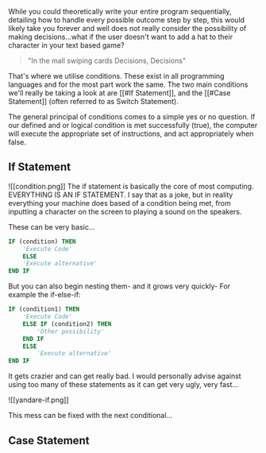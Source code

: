 While you could theoretically write your entire program sequentially, detailing how to handle every possible outcome step by step, this would likely take you forever and well does not really consider the possibility of making decisions...what if the user doesn't want to add a hat to their character in your text based game?

> "In the mall swiping cards Decisions, Decisions"

That's where we utilise conditions. These exist in all programming languages and for the most part work the same. The two main conditions we'll really be taking a look at are [[#If Statement]], and the [[#Case Statement]] (often referred to as Switch Statement).

The general principal of conditions comes to a simple yes or no question. If our defined and or logical condition is met successfully (true), the computer will execute the appropriate set of instructions, and act appropriately when false. 

## If Statement

![[condition.png]]
The if statement is basically the core of most computing. EVERYTHING IS AN IF STATEMENT. I say that as a joke, but in reality everything your machine does based of a condition being met, from inputting a character on the screen to playing a sound on the speakers.

These can be very basic...

```vb
IF (condition) THEN
	'Execute Code'
	ELSE
	'Execute alternative'
END IF
```

But you can also begin nesting them- and it grows very quickly- For example the if-else-if:

```vb
IF (condition1) THEN
	'Execute Code'
	ELSE IF (condition2) THEN
		'Other possibility'
	END IF
	ELSE
		'Execute alternative'
END IF
```

It gets crazier and can get really bad. I would personally advise against using too many of these statements as it can get very ugly, very fast...

![[yandare-if.png]]

This mess can be fixed with the next conditional...

## Case Statement
